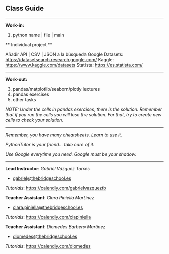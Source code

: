 ## **Class Guide**

---------

**Work-in:**

1. python name | file | main


** Individual project ** 

Añadir API | CSV | JSON a la búsqueda
Google Datasets: https://datasetsearch.research.google.com/
Kaggle: https://www.kaggle.com/datasets
Statista: https://es.statista.com/

---------

**Work-out:**

3. pandas/matplotlib/seaborn/plotly lectures
4. pandas exercises
5. other tasks

*NOTE: Under the cells in pandas exercises, there is the solution. Remember that if you run the cells you will lose the solution. For that, try to create new cells to check your solution.*

---------

*Remember, you have many cheatsheets. Learn to use it.*

*PythonTutor is your friend... take care of it.*

*Use Google everytime you need. Google must be your shadow.*

---------

**Lead Instructor**: *Gabriel Vázquez Torres*

- gabriel@thebridgeschool.es

*Tutorials*: https://calendly.com/gabrielvazqueztb

**Teacher Assistant**: *Clara Piniella Martinez*

- clara.piniella@thebridgeschool.es

*Tutorials*: https://calendly.com/clapiniella

**Teacher Assistant**: *Diomedes Barbero Martínez*

- diomedes@thebridgeschool.es

*Tutorials*: https://calendly.com/diomedes
